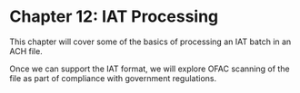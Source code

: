 # Chapter 12: IAT Processing

This chapter will cover some of the basics of processing an IAT batch in an ACH file.

Once we can support the IAT format, we will explore OFAC scanning of the file as part of compliance 
with government regulations.